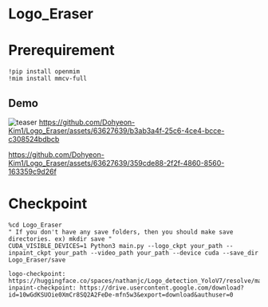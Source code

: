 # Logo_Eraser

# Prerequirement
```
!pip install openmim
!mim install mmcv-full
```
## Demo
![teaser](./figs/)
https://github.com/Dohyeon-Kim1/Logo_Eraser/assets/63627639/b3ab3a4f-25c6-4ce4-bcce-c308524bdbcb

https://github.com/Dohyeon-Kim1/Logo_Eraser/assets/63627639/359cde88-2f2f-4860-8560-163359c9d26f
# Checkpoint
```
%cd Logo_Eraser
" If you don't have any save folders, then you should make save directories. ex) mkdir save "
CUDA_VISIBLE_DEVICES=1 Python3 main.py --logo_ckpt your_path --inpaint_ckpt your_path --video_path your_path --device cuda --save_dir Logo_Eraser/save

logo-checkpoint: https://huggingface.co/spaces/nathanjc/Logo_detection_YoloV7/resolve/main/logo_detection.pt
inpaint-checkpoint: https://drive.usercontent.google.com/download?id=10wGdKSUOie0XmCr8SQ2A2FeDe-mfn5w3&export=download&authuser=0
```

